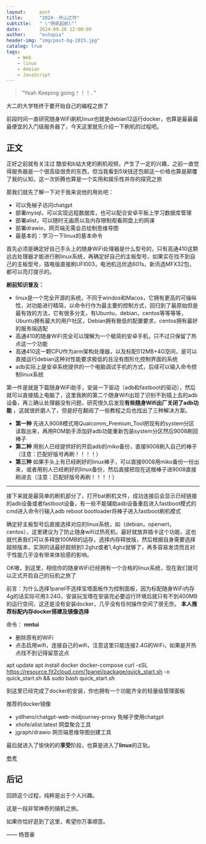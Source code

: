 ```yaml
---
layout:     post
title:      "2024--开山之作"
subtitle:   " \"扬帆起航\""
date:       2024-09-26 12:00:00
author:     "eutopia"
header-img: "img/post-bg-2015.jpg"
catalog: true
tags:
    - Web
    - linux
    - debian
    - JavaScript
---
```


> “Yeah Keeping going！！！. ”


大二的大学牲终于要开始自己的编程之旅了


前段时间一直研究随身WiFi刷机linux也就是debian12运行docker，也算是最最最最便宜的入门级服务器了，今天这里就先介绍一下刷机的过程吧。


<p id = "build"></p>

## 正文


 

正好之前就有关注过 酷安和b站大佬的刷机视频，产生了一定的兴趣，之前一直觉得服务器是一个很高级很贵的东西，但当我看到5块钱还包邮这一价格也算是颠覆了我的认知，这一次折腾也算是一个实用和娱乐性并存的探究之旅

那我们就先了解一下对于我来说他的用处吧：

* 可以免梯子访问chatgpt
* 部署mysql，可以实现远程数据库，也可以配合安卓平板上学习数据库管理
* 部署alist，可以随时无画质以及内存限制观看网盘上的网课
* 部署drawio，网页端无需会员绘制思维导图
* 最基本的：学习一下linux的基本命令



首先必须是确定好自己手头上的随身WiFi处理器是什么型号的，只有高通410这颗远古处理器才能进行刷linux系统，再确定好自己的主板型号，如果实在找不到自己的主板型号，插电版直接刷UFI003，电池机迅优选601s，新讯选MFX32包，都可以亮灯提示的。


**刷前知识普及：**

* linux是一个完全开源的系统，不同于windos和Macos，它拥有更高的可操纵性，对功能进行精简，以命令行作为最主要的控制方式，回归到了最原始但是最有效的方法，它有很多分支，有Ubuntu，debian，centos等等等等，Ubuntu拥有最大的用户社区，Debian拥有极低的配置要求，centos拥有最好的服务端适配
* 高通410的随身WiFi完全可以理解为一个极简的安卓手机，只不过只保留了热点这一个功能
* 高通410这一颗CPU作为arm架构处理器，以及标配512MB+4G空间，是可以直接运行debian这种对性能要求极低的且没有图形化控制界面的系统
* adb实际上是安卓系统提供的一个电脑调试手机的方式，后续可以输入命令控制linux系统


第一件是就是下载随身WiFi助手，安装一下驱动（adb和fastboot的驱动），然后就可以直接插上电脑了，这里我刷的第二个随身Wifi出现了识别不到插上去的adb设备，再三确认处理器没有问题，研究很久后发现**有些随身Wifi出厂关闭了adb功能** ，这就很折磨人了，但是好在翻阅了一些教程之后也找出了三种解决方案。  

* **第一种**
先进入9008模式用Qualcomm_Premium_Tool把现有的system分区读取出来，再用ROM助手添加好adb功能重新包装system分区然后9008刷回棒子
* **第二种**
用别人已经提供好的开启adb的miko备份，直接9008刷入自己的棒子（注意：匹配好版号再刷！！！！）
* **第三种**
如果手头上有已经刷好的linux棒子，可以直接9008用miko备份一份出来，或者用别人已经刷好的linux备份，然后直接把现在这根棒子进9008直接刷进去（注意：匹配好版号再刷！！！！）

---

接下来就是最简单的刷机部分了，打开bat刷机文件，成功连接后会显示已经链接的adb设备或者fastboot设备，有一些不能辅助adb设备重启进入fastboot模式的cmd进入命令行输入adb reboot bootloader将棒子进入fastboot刷机模式

确定好主板型号后直接选择对应的linux系统，如（debian，openwrt，centos），这里建议为了防止随身wifi过热死机，最好就放弃插卡这个功能，这也就代表我们可以多释放100MB的运存，选择内存释放版，然后根据自身需要选择超频版本，实测的话最好超频到1.2ghz或者1,4ghz就够了，再多容易发烫而且对于性能几乎没有带来体验感的影响。


OK嗷，到这里，相信你的随身WiFi已经拥有一个合格的linux系统，现在我们就可以正式开启自己的玩机之旅了




前言：为什么选择1panel不选择宝塔面板作为控制面板，因为标配随身WiFi内存4g的话实际可用3.24G，安装玩宝塔在安装完必要运行环境后就只有不到400MB的运行空间，这还是没有安装docker，几乎没有任何操作空间了很无奈。
**本人推荐标配内存docker搭建及镜像选择**

命令：
**nmtui**
* 删除原有的WiFi
* 点击启用wifi，连接自己的wifi，注意这里只能连接2.4G的WiFi，如果是开热点找不到记得留意这点


apt update
apt install docker docker-compose
curl -sSL https://resource.fit2cloud.com/1panel/package/quick_start.sh -o quick_start.sh && sudo bash quick_start.sh

到这里已经完成了docker的安装，你也拥有一个功能齐全的轻量级管理面板

推荐的docker镜像
* ydlhero/chatgpt-web-midjourney-proxy    免梯子使用chatgpt
* xhofe/alist:latest                      网盘聚合工具
* jgraph/drawio                           网页端思维导图创建工具

最后就进入了愉快的的**享受**阶段，也算是进入了**linux**的正轨。

 [参考](https://www.bilibili.com/read/cv24666539/) 


## 后记

回顾这个过程，纯粹是出于个人兴趣。

这是一段非常神奇的搞机之旅。

如果你恰好逛到了这里，希望你万事顺意。

—— 杨晋豪
